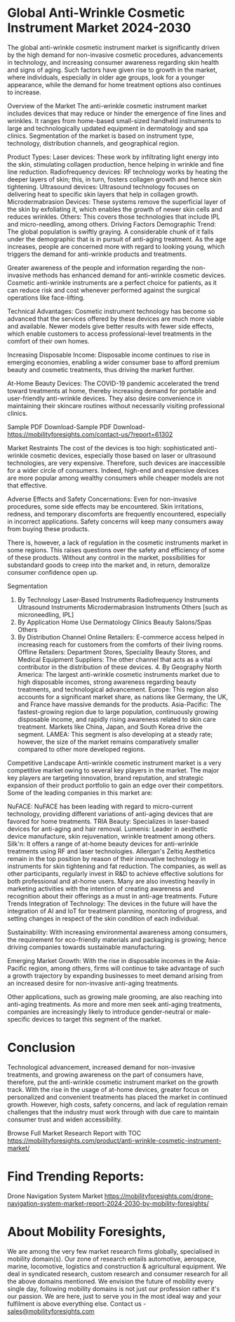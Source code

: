 # Global Anti-Wrinkle Cosmetic Instrument Market 2024-2030
The global anti-wrinkle cosmetic instrument market is significantly driven by the high demand for non-invasive cosmetic procedures, advancements in technology, and increasing consumer awareness regarding skin health and signs of aging. Such factors have given rise to growth in the market, where individuals, especially in older age groups, look for a younger appearance, while the demand for home treatment options also continues to increase.

Overview of the Market
The anti-wrinkle cosmetic instrument market includes devices that may reduce or hinder the emergence of fine lines and wrinkles. It ranges from home-based small-sized handheld instruments to large and technologically updated equipment in dermatology and spa clinics. Segmentation of the market is based on instrument type, technology, distribution channels, and geographical region.

Product Types:
Laser devices: These work by infiltrating light energy into the skin, stimulating collagen production, hence helping in wrinkle and fine line reduction. Radiofrequency devices: RF technology works by heating the deeper layers of skin; this, in turn, fosters collagen growth and hence skin tightening. Ultrasound devices: Ultrasound technology focuses on delivering heat to specific skin layers that help in collagen growth.
Microdermabrasion Devices: These systems remove the superficial layer of the skin by exfoliating it, which enables the growth of newer skin cells and reduces wrinkles.
Others: This covers those technologies that include IPL and micro-needling, among others.
Driving Factors
Demographic Trend: The global population is swiftly graying. A considerable chunk of it falls under the demographic that is in pursuit of anti-aging treatment. As the age increases, people are concerned more with regard to looking young, which triggers the demand for anti-wrinkle products and treatments.

Greater awareness of the people and information regarding the non-invasive methods has enhanced demand for anti-wrinkle cosmetic devices. Cosmetic anti-wrinkle instruments are a perfect choice for patients, as it can reduce risk and cost whenever performed against the surgical operations like face-lifting.

Technical Advantages: Cosmetic instrument technology has become so advanced that the services offered by these devices are much more viable and available. Newer models give better results with fewer side effects, which enable customers to access professional-level treatments in the comfort of their own homes.

Increasing Disposable Income: Disposable income continues to rise in emerging economies, enabling a wider consumer base to afford premium beauty and cosmetic treatments, thus driving the market further.

At-Home Beauty Devices: The COVID-19 pandemic accelerated the trend toward treatments at home, thereby increasing demand for portable and user-friendly anti-wrinkle devices. They also desire convenience in maintaining their skincare routines without necessarily visiting professional clinics.

Sample PDF Download-Sample PDF Download- https://mobilityforesights.com/contact-us/?report=61302

Market Restraints
The cost of the devices is too high: sophisticated anti-wrinkle cosmetic devices, especially those based on laser or ultrasound technologies, are very expensive. Therefore, such devices are inaccessible for a wider circle of consumers. Indeed, high-end and expensive devices are more popular among wealthy consumers while cheaper models are not that effective.

Adverse Effects and Safety Concernations: Even for non-invasive procedures, some side effects may be encountered. Skin irritations, redness, and temporary discomforts are frequently encountered, especially in incorrect applications. Safety concerns will keep many consumers away from buying these products.

There is, however, a lack of regulation in the cosmetic instruments market in some regions. This raises questions over the safety and efficiency of some of these products. Without any control in the market, possibilities for substandard goods to creep into the market and, in return, demoralize consumer confidence open up.

Segmentation
1. By Technology
Laser-Based Instruments
Radiofrequency Instruments
Ultrasound Instruments
Microdermabrasion Instruments
Others [such as microneedling, IPL]
2. By Application
Home Use
Dermatology Clinics
Beauty Salons/Spas
Others
3. By Distribution Channel
Online Retailers: E-commerce access helped in increasing reach for customers from the comforts of their living rooms. Offline Retailers: Department Stores, Speciality Beauty Stores, and Medical Equipment Suppliers: The other channel that acts as a vital contributor in the distribution of these devices. 4. By Geography North America: The largest anti-wrinkle cosmetic instruments market due to high disposable incomes, strong awareness regarding beauty treatments, and technological advancement.
Europe: This region also accounts for a significant market share, as nations like Germany, the UK, and France have massive demands for the products.
Asia-Pacific: The fastest-growing region due to large population, continuously growing disposable income, and rapidly rising awareness related to skin care treatment. Markets like China, Japan, and South Korea drive the segment.
LAMEA: This segment is also developing at a steady rate; however, the size of the market remains comparatively smaller compared to other more developed regions.

Competitive Landscape
Anti-wrinkle cosmetic instrument market is a very competitive market owing to several key players in the market. The major key players are targeting innovation, brand reputation, and strategic expansion of their product portfolio to gain an edge over their competitors. Some of the leading companies in this market are:

NuFACE: NuFACE has been leading with regard to micro-current technology, providing different variations of anti-aging devices that are favored for home treatments. TRIA Beauty: Specializes in laser-based devices for anti-aging and hair removal. Lumenis: Leader in aesthetic device manufacture, skin rejuvenation, wrinkle treatment among others. Silk'n: It offers a range of at-home beauty devices for anti-wrinkle treatments using RF and laser technologies.
Allergan's Zeltiq Aesthetics remain in the top position by reason of their innovative technology in instruments for skin tightening and fat reduction.
The companies, as well as other participants, regularly invest in R&D to achieve effective solutions for both professional and at-home users. Many are also investing heavily in marketing activities with the intention of creating awareness and recognition about their offerings as a must in anti-age treatments.
Future Trends
Integration of Technology: The devices in the future will have the integration of AI and IoT for treatment planning, monitoring of progress, and setting changes in respect of the skin condition of each individual.

Sustainability: With increasing environmental awareness among consumers, the requirement for eco-friendly materials and packaging is growing; hence driving companies towards sustainable manufacturing.

Emerging Market Growth: With the rise in disposable incomes in the Asia-Pacific region, among others, firms will continue to take advantage of such a growth trajectory by expanding businesses to meet demand arising from an increased desire for non-invasive anti-aging treatments.

Other applications, such as growing male grooming, are also reaching into anti-aging treatments. As more and more men seek anti-aging treatments, companies are increasingly likely to introduce gender-neutral or male-specific devices to target this segment of the market.

# Conclusion
Technological advancement, increased demand for non-invasive treatments, and growing awareness on the part of consumers have, therefore, put the anti-wrinkle cosmetic instrument market on the growth track. With the rise in the usage of at-home devices, greater focus on personalized and convenient treatments has placed the market in continued growth. However, high costs, safety concerns, and lack of regulation remain challenges that the industry must work through with due care to maintain consumer trust and widen accessibility.






Browse Full Market Research Report with TOC
https://mobilityforesights.com/product/anti-wrinkle-cosmetic-instrument-market/










# Find Trending Reports:
Drone Navigation System Market https://mobilityforesights.com/drone-navigation-system-market-report-2024-2030-by-mobility-foresights/







# About Mobility Foresights,
We are among the very few market research firms globally, specialised in mobility domain(s). Our zone of research entails automotive, aerospace, marine, locomotive, logistics and construction & agricultural equipment. We deal in syndicated research, custom research and consumer research for all the above domains mentioned.
We envision the future of mobility every single day, following mobility domains is not just our profession rather it's our passion. We are here, just to serve you in the most ideal way and your fulfilment is above everything else. Contact us -  sales@mobilityforesights.com 




